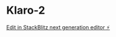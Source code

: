 # Klaro-2

[Edit in StackBlitz next generation editor ⚡️](https://stackblitz.com/~/github.com/Chongaster/Klaro-2)